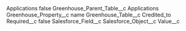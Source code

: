 <?xml version="1.0" encoding="UTF-8"?>
<CustomMetadata xmlns="http://soap.sforce.com/2006/04/metadata" xmlns:xsi="http://www.w3.org/2001/XMLSchema-instance" xmlns:xsd="http://www.w3.org/2001/XMLSchema">
    <label>Applications</label>
    <protected>false</protected>
    <values>
        <field>Greenhouse_Parent_Table__c</field>
        <value xsi:type="xsd:string">Applications</value>
    </values>
    <values>
        <field>Greenhouse_Property__c</field>
        <value xsi:type="xsd:string">name</value>
    </values>
    <values>
        <field>Greenhouse_Table__c</field>
        <value xsi:type="xsd:string">Credited_to</value>
    </values>
    <values>
        <field>Required__c</field>
        <value xsi:type="xsd:boolean">false</value>
    </values>
    <values>
        <field>Salesforce_Field__c</field>
        <value xsi:nil="true"/>
    </values>
    <values>
        <field>Salesforce_Object__c</field>
        <value xsi:nil="true"/>
    </values>
    <values>
        <field>Value__c</field>
        <value xsi:nil="true"/>
    </values>
</CustomMetadata>

